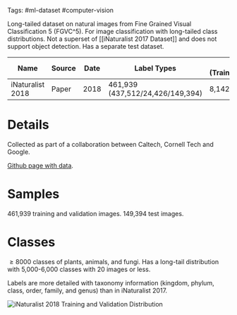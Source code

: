 Tags: #ml-dataset #computer-vision 

Long-tailed dataset on natural images from Fine Grained Visual Classification 5 (FGVC^5).  For image classification with long-tailed class distributions.  Not a superset of [[iNaturalist 2017 Dataset]] and does not support object detection.  Has a separate test dataset.

| Name |Source | Date | Label Types | Samples (Train/Validation/Test) | Classes | Commercial Use? |
| --- | --- | --- | --- | --- | --- | --- |
| iNaturalist 2018 | Paper | 2018 | 461,939 (437,512/24,426/149,394) | 8,142 | No |

# Details
Collected as part of a collaboration between Caltech, Cornell Tech and Google.

[Github page with data](https://github.com/visipedia/inat_comp/tree/master/2018).

# Samples
461,939 training and validation images. 149,394 test images.

# Classes
$\ge 8000$ classes of plants, animals, and fungi.  Has a long-tail distribution with 5,000-6,000 classes with 20 images or less.

Labels are more detailed with taxonomy information (kingdom, phylum, class, order, family, and genus) than in iNaturalist 2017.

![iNaturalist 2018 Training and Validation Distribution](https://raw.githubusercontent.com/visipedia/inat_comp/master/2018/assets/train_val_distribution.png)
